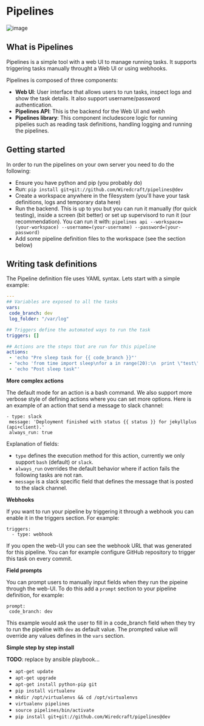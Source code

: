 # Pipelines

![image](https://cloud.githubusercontent.com/assets/919180/20129399/425a0c2a-a68a-11e6-82ef-b252424a4b48.png)

## What is Pipelines

Pipelines is a simple tool with a web UI to manage running tasks. It supports triggering tasks manually throught a Web
UI or using webhooks.

Pipelines is composed of three components:
 - __Web UI__: User interface that allows users to run tasks, inspect logs and show the task details. It also support
   username/password authentication.
 - __Pipelines API__: This is the backend for the Web UI and webh
 - __Pipelines library__: This component includescore logic for running pipelies such as reading task definitions,
   handling logging and running the pipelines.


## Getting started

In order to run the pipelines on your own server you need to do the following:
 - Ensure you have python and pip (you probably do)
 - Run: `pip install git+git://github.com/Wiredcraft/pipelines@dev`
 - Create a workspace anywhere in the filesystem (you'll have your task definitions, logs and temporary data here)
 - Run the backend. This is up to you but you can run it manually (for quick testing), inside a screen (bit better) or
   set up supervisord to run it (our recommendation). You can run it with: `pipelines api --workspace=(your-workspace) --username=(your-username) --password=(your-password)`
 - Add some pipeline definition files to the workspace (see the section below)

## Writing task definitions


The Pipeline definition file uses YAML syntax. Lets start with a simple example:

```yaml
---
## Variables are exposed to all the tasks
vars:
 code_branch: dev
 log_folder: "/var/log"

## Triggers define the automated ways to run the task
triggers: []

## Actions are the steps tbat are run for this pipeline
actions:
 - 'echo "Pre sleep task for {{ code_branch }}"'
 - "echo 'from time import sleep\nfor a in range(20):\n  print \"test\"\n  sleep(2)' | python"
 - 'echo "Post sleep task"'
 ```

__More complex actions__

The default mode for an action is a bash command. We also support more verbose style of defining actions where you can
set more options. Here is an example of an action that send a message to slack channel:
 ```
- type: slack
  message: 'Deployment finished with status {{ status }} for jekyllplus (api+client).'
  always_run: true
```

Explanation of fields:
 - `type` defines the execution method for this action, currently we only support `bash` (default) or `slack`.
 - `always_run` overrides the default behavior where if action fails the following tasks are not ran.
 - `message` is a slack specific field that defines the message that is posted to the slack channel.

__Webhooks__

If you want to run your pipeline by triggering it through a webhook you can enable it in the triggers section. For
example:
```
triggers:
  - type: webhook
```

If you open the web-UI you can see the webhook URL that was generated for this pipeline. You can for example configure
GitHub repository to trigger this task on every commit.

__Field prompts__

You can prompt users to manually input fields when they run the pipeine through the web-UI. To do this add a `prompt`
section to your pipeline definition, for example:
```
prompt:
 code_branch: dev
```

This example would ask the user to fill in a code_branch field when they try to run the pipeline with `dev` as default
value. The prompted value will override any values defines in the `vars` section.

__Simple step by step install__

**TODO**: replace by ansible playbook...

- `apt-get update`
- `apt-get upgrade`
- `apt-get install python-pip git`
- `pip install virtualenv`
- `mkdir /opt/virtualenvs && cd /opt/virtualenvs`
- `virtualenv pipelines`
- `source pipelines/bin/activate`
- `pip install git+git://github.com/Wiredcraft/pipelines@dev`


